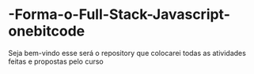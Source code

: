 # -Forma-o-Full-Stack-Javascript-onebitcode
Seja bem-vindo esse será o repository que colocarei todas as atividades feitas e propostas pelo curso 

